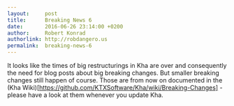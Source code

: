 ```yaml
---
layout:     post
title:      Breaking News 6
date:       2016-06-26 23:14:00 +0200
author:     Robert Konrad
authorlink: http://robdangero.us
permalink:  breaking-news-6
---
```

It looks like the times of big restructurings in Kha are over and consequently the need for blog posts about big breaking changes. But smaller breaking changes still happen of course. Those are from now on documented in the (Kha Wiki)[https://github.com/KTXSoftware/Kha/wiki/Breaking-Changes] - please have a look at them whenever you update Kha.
